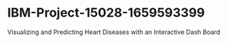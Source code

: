 # IBM-Project-15028-1659593399
Visualizing and Predicting Heart Diseases with an Interactive Dash Board
